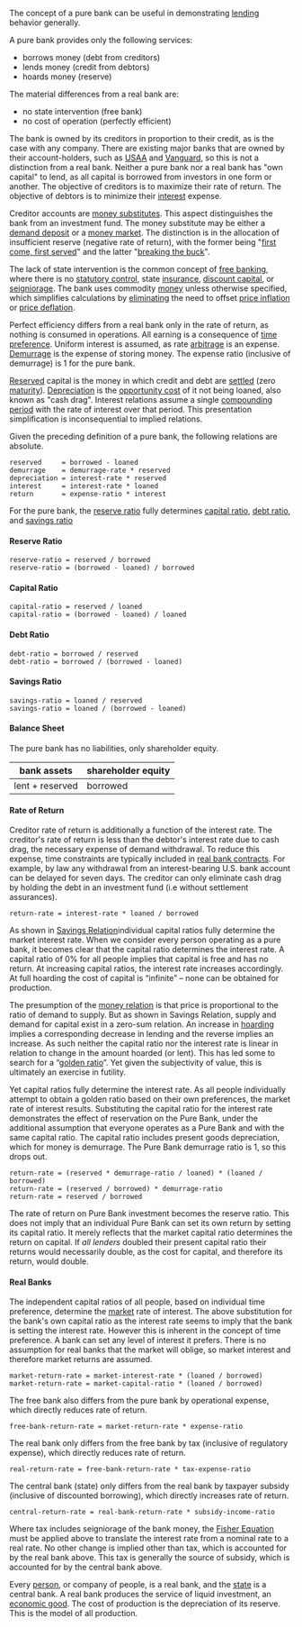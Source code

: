The concept of a pure bank can be useful in demonstrating [lending](Glossary#lend) behavior generally.

A pure bank provides only the following services:

* borrows money (debt from creditors)
* lends money (credit from debtors)
* hoards money (reserve)

The material differences from a real bank are:

* no state intervention (free bank)
* no cost of operation (perfectly efficient)

The bank is owned by its creditors in proportion to their credit, as is the case with any company. There are existing major banks that are owned by their account-holders, such as [USAA](https://www.usaa.com) and [Vanguard](https://investor.vanguard.com), so this is not a distinction from a real bank. Neither a pure bank nor a real bank has "own capital" to lend, as all capital is borrowed from investors in one form or another. The objective of creditors is to maximize their rate of return. The objective of debtors is to minimize their [interest](Glossary#interest) expense.

Creditor accounts are [money substitutes](https://wiki.mises.org/wiki/Money_substitutes). This aspect distinguishes the bank from an investment fund. The money substitute may be either a [demand deposit](https://en.wikipedia.org/wiki/Demand_deposit) or a [money market](https://en.wikipedia.org/wiki/Money_market_fund). The distinction is in the allocation of insufficient reserve (negative rate of return), with the former being "[first come, first served](https://en.wikipedia.org/wiki/Bank_run)" and the latter "[breaking the buck](https://en.wikipedia.org/wiki/Money_market_fund#Breaking_the_buck)".

The lack of state intervention is the common concept of [free banking](https://en.wikipedia.org/wiki/Free_banking), where there is no [statutory control](https://en.wikipedia.org/wiki/Federal_Reserve), state [insurance](https://www.fdic.gov), [discount capital](https://en.wikipedia.org/wiki/Discount_window), or [seigniorage](https://en.wikipedia.org/wiki/Seigniorage). The bank uses commodity [money](Money-Taxonomy) unless otherwise specified, which simplifies calculations by [eliminating](Inflation-Principle) the need to offset [price inflation](https://en.wikipedia.org/wiki/Inflation) or [price deflation](https://en.wikipedia.org/wiki/Deflation).

Perfect efficiency differs from a real bank only in the rate of return, as nothing is consumed in operations. All earning is a consequence of [time preference](Time-Preference-Fallacy). Uniform interest is assumed, as rate [arbitrage](https://en.m.wikipedia.org/wiki/Arbitrage) is an expense. [Demurrage](https://en.wikipedia.org/wiki/Demurrage_(currency)) is the expense of storing money. The expense ratio (inclusive of demurrage) is 1 for the pure bank.

[Reserved](Reserve-Definition) capital is the money in which credit and debt are [settled](https://en.wikipedia.org/wiki/Settlement_(finance)) (zero [maturity](https://en.wikipedia.org/wiki/Maturity_(finance))). [Depreciation](Depreciation-Principle) is the [opportunity cost](https://en.wikipedia.org/wiki/Opportunity_cost) of it not being loaned, also known as "cash drag". Interest relations assume a single [compounding period](https://en.wikipedia.org/wiki/Compound_interest) with the rate of interest over that period. This presentation simplification is inconsequential to implied relations.

Given the preceding definition of a pure bank, the following relations are absolute.
```
reserved     = borrowed - loaned
demurrage    = demurrage-rate * reserved
depreciation = interest-rate * reserved
interest     = interest-rate * loaned
return       = expense-ratio * interest
```
For the pure bank, the [reserve ratio](https://en.wikipedia.org/wiki/Reserve_requirement) fully determines [capital ratio](https://en.wikipedia.org/wiki/Capital_requirement), [debt ratio](https://en.wikipedia.org/wiki/Debt_ratio), and [savings ratio](https://en.wikipedia.org/wiki/Golden_Rule_savings_rate)
#### Reserve Ratio
```
reserve-ratio = reserved / borrowed
reserve-ratio = (borrowed - loaned) / borrowed
```
#### Capital Ratio
```
capital-ratio = reserved / loaned
capital-ratio = (borrowed - loaned) / loaned
```
#### Debt Ratio
```
debt-ratio = borrowed / reserved
debt-ratio = borrowed / (borrowed - loaned)
```
#### Savings Ratio
```
savings-ratio = loaned / reserved
savings-ratio = loaned / (borrowed - loaned)
```
#### Balance Sheet
The pure bank has no liabilities, only shareholder equity.

|bank assets     |shareholder equity |
|----------------|-------------------|
|lent + reserved |borrowed           |

#### Rate of Return
Creditor rate of return is additionally a function of the interest rate. The creditor's rate of return is less than the debtor's interest rate due to cash drag, the necessary expense of demand withdrawal. To reduce this expense, time constraints are typically included in [real bank contracts](https://www.chase.com/content/dam/chasecom/en/checking/documents/deposit_account_agreement.pdf). For example, by law any withdrawal from an interest-bearing U.S. bank account can be delayed for seven days. The creditor can only eliminate cash drag by holding the debt in an investment fund (i.e without settlement assurances).
```
return-rate = interest-rate * loaned / borrowed
```
As shown in [Savings Relation](Savings-Relation)individual capital ratios fully determine the market interest rate. When we consider every person operating as a pure bank, it becomes clear that the capital ratio determines the interest rate. A capital ratio of 0% for all people implies that capital is free and has no return. At increasing capital ratios, the interest rate increases accordingly. At full hoarding the cost of capital is “infinite” – none can be obtained for production.

The presumption of the [money relation](Inflation-Principle) is that price is proportional to the ratio of demand to supply. But as shown in Savings Relation, supply and demand for capital exist in a zero-sum relation. An increase in [hoarding](Glossary#hoard) implies a corresponding decrease in lending and the reverse implies an increase. As such neither the capital ratio nor the interest rate is linear in relation to change in the amount hoarded (or lent). This has led some to search for a “[golden ratio](https://en.wikipedia.org/wiki/Golden_Rule_savings_rate)”. Yet given the subjectivity of value, this is ultimately an exercise in futility.

Yet capital ratios fully determine the interest rate. As all people individually attempt to obtain a golden ratio based on their own preferences, the market rate of interest results. Substituting the capital ratio for the interest rate demonstrates the effect of reservation on the Pure Bank, under the additional assumption that everyone operates as a Pure Bank and with the same capital ratio. The capital ratio includes present goods depreciation, which for money is demurrage. The Pure Bank demurrage ratio is 1, so this drops out.
```
return-rate = (reserved * demurrage-ratio / loaned) * (loaned / borrowed)
return-rate = (reserved / borrowed) * demurrage-ratio
return-rate = reserved / borrowed
```
The rate of return on Pure Bank investment becomes the reserve ratio. This does not
imply that an individual Pure Bank can set its own return by setting its capital ratio. It merely reflects that the market capital ratio determines the return on capital. If *all lenders* doubled their present capital ratio their returns would necessarily double, as the cost for capital, and therefore its return, would double.

#### Real Banks
The independent capital ratios of all people, based on individual time preference, determine the [market](Glossary#market) rate of interest. The above substitution for the bank's own capital ratio as the interest rate seems to imply that the bank is setting the interest rate. However this is inherent in the concept of time preference. A bank can set any level of interest it prefers. There is no assumption for real banks that the market will oblige, so market interest and therefore market returns are assumed.
```
market-return-rate = market-interest-rate * (loaned / borrowed)
market-return-rate = market-capital-ratio * (loaned / borrowed)
```
The free bank also differs from the pure bank by operational expense, which directly reduces rate of return.
```
free-bank-return-rate = market-return-rate * expense-ratio
```
The real bank only differs from the free bank by tax (inclusive of regulatory expense), which directly reduces rate of return.
```
real-return-rate = free-bank-return-rate * tax-expense-ratio
```
The central bank (state) only differs from the real bank by taxpayer subsidy (inclusive of discounted borrowing), which directly increases rate of return.
```
central-return-rate = real-bank-return-rate * subsidy-income-ratio
```
Where tax includes seigniorage of the bank money, the [Fisher Equation](https://en.wikipedia.org/wiki/Fisher_equation) must be applied above to translate the interest rate from a nominal rate to a real rate. No other change is implied other than tax, which is accounted for by the real bank above. This tax is generally the source of subsidy, which is accounted for by the central bank above.

Every [person](Glossary#person), or company of people, is a real bank, and the [state](Glossary#state) is a central bank. A real bank produces the service of liquid investment, an [economic good](https://en.wikipedia.org/wiki/Goods). The cost of production is the depreciation of its reserve. This is the model of all production.
